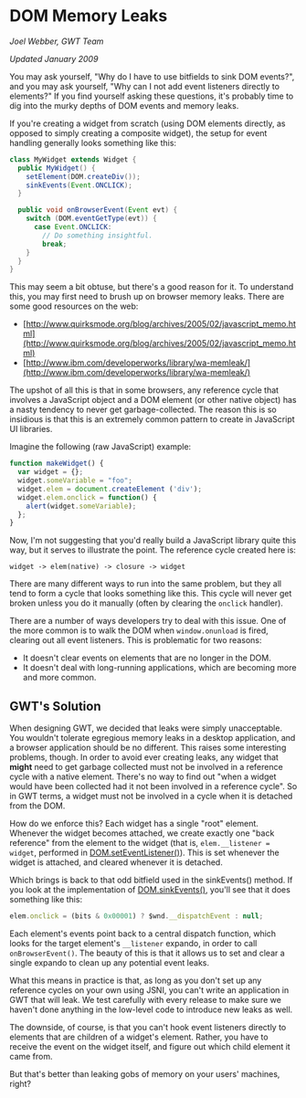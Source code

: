 DOM Memory Leaks
===

_Joel Webber, GWT Team_

_Updated January 2009_

You may ask yourself, "Why do I have to use bitfields to sink DOM events?", and you may ask yourself, "Why can I not add event listeners directly to elements?" If you find yourself asking these questions, it's probably time to dig into the murky depths of DOM events and memory leaks.

If you're creating a widget from scratch (using DOM elements directly, as opposed to simply creating a composite widget), the setup for event handling generally looks something like this:

```java
class MyWidget extends Widget {
  public MyWidget() {
    setElement(DOM.createDiv());
    sinkEvents(Event.ONCLICK);
  }

  public void onBrowserEvent(Event evt) {
    switch (DOM.eventGetType(evt)) {
      case Event.ONCLICK:
        // Do something insightful.
        break;
    }
  }
}
```

This may seem a bit obtuse, but there's a good reason for it. To understand this, you may first need to brush up on browser memory leaks. There are some good resources on the web:

*   [http://www.quirksmode.org/blog/archives/2005/02/javascript_memo.html](http://www.quirksmode.org/blog/archives/2005/02/javascript_memo.html)
*   [http://www.ibm.com/developerworks/library/wa-memleak/](http://www.ibm.com/developerworks/library/wa-memleak/)

The upshot of all this is that in some browsers, any reference cycle that involves a JavaScript object and a DOM element (or other native object) has a nasty tendency to never get garbage-collected. The reason this is so insidious is that this is an extremely common pattern to create in JavaScript UI libraries.

Imagine the following (raw JavaScript) example:

```javascript
function makeWidget() {
  var widget = {};
  widget.someVariable = "foo";
  widget.elem = document.createElement ('div');
  widget.elem.onclick = function() {
    alert(widget.someVariable);
  };
}
```

Now, I'm not suggesting that you'd really build a JavaScript library quite this way, but it serves to illustrate the point. The reference cycle created here is:

```text
widget -> elem(native) -> closure -> widget

```

There are many different ways to run into the same problem, but they all tend to form a cycle that looks something like this. This cycle will never get broken unless you do it manually (often by clearing the `onclick` handler).

There are a number of ways developers try to deal with this issue. One of the more common is to walk the DOM when `window.onunload` is fired, clearing out all event listeners. This is problematic for two reasons:

*   It doesn't clear events on elements that are no longer in the DOM.
*   It doesn't deal with long-running applications, which are becoming more and more common.

## GWT's Solution

When designing GWT, we decided that leaks were simply unacceptable. You wouldn't tolerate egregious memory leaks in a desktop application, and a browser application should be no different. This raises some interesting problems, though. In order to avoid ever creating leaks, any widget that **might** need to get garbage collected must not be involved in a reference cycle with a native element. There's no way to find out "when a widget would have been collected had it not been involved in a reference cycle". So in GWT terms, a widget must not be involved in a cycle when it is detached from the DOM.

How do we enforce this? Each widget has a single "root" element. Whenever the widget becomes attached, we create exactly one "back reference" from the element to the widget (that is, `elem.__listener = widget`, performed in [DOM.setEventListener()](/javadoc/latest/com/google/gwt/user/client/DOM.html#setEventListener-com.google.gwt.user.client.Element-com.google.gwt.user.client.EventListener-)). This is set whenever the widget is attached, and cleared whenever it is detached.

Which brings is back to that odd bitfield used in the sinkEvents() method. If you look at the implementation of [DOM.sinkEvents()](/javadoc/latest/com/google/gwt/user/client/DOM.html#sinkEvents-com.google.gwt.user.client.Element-int-), you'll see that it does something like this:

```javascript
elem.onclick = (bits & 0x00001) ? $wnd.__dispatchEvent : null;

```

Each element's events point back to a central dispatch function, which looks for the target element's `__listener` expando, in order to call `onBrowserEvent()`. The beauty of this is that it allows us to set and clear a single expando to clean up any potential event leaks.

What this means in practice is that, as long as you don't set up any reference cycles on your own using JSNI, you can't write an application in GWT that will leak. We test carefully with every release to make sure we haven't done anything in the low-level code to introduce new leaks as well.

The downside, of course, is that you can't hook event listeners directly to elements that are children of a widget's element. Rather, you have to receive the event on the widget itself, and figure out which child element it came from.

But that's better than leaking gobs of memory on your users' machines, right?
